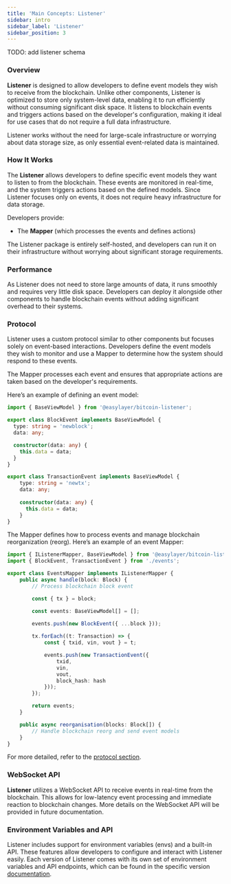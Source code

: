 ```yaml
---
title: 'Main Concepts: Listener'
sidebar: intro
sidebar_label: 'Listener'
sidebar_position: 3
---
```


TODO: add listener schema

### Overview

**Listener** is designed to allow developers to define event models they wish to receive from the blockchain. Unlike other components, Listener is optimized to store only system-level data, enabling it to run efficiently without consuming significant disk space. It listens to blockchain events and triggers actions based on the developer's configuration, making it ideal for use cases that do not require a full data infrastructure.

Listener works without the need for large-scale infrastructure or worrying about data storage size, as only essential event-related data is maintained.

### How It Works

The **Listener** allows developers to define specific event models they want to listen to from the blockchain. These events are monitored in real-time, and the system triggers actions based on the defined models. Since Listener focuses only on events, it does not require heavy infrastructure for data storage.

Developers provide:
- The **Mapper** (which processes the events and defines actions)

The Listener package is entirely self-hosted, and developers can run it on their infrastructure without worrying about significant storage requirements.

### Performance

As Listener does not need to store large amounts of data, it runs smoothly and requires very little disk space. Developers can deploy it alongside other components to handle blockchain events without adding significant overhead to their systems.

### Protocol

Listener uses a custom protocol similar to other components but focuses solely on event-based interactions. Developers define the event models they wish to monitor and use a Mapper to determine how the system should respond to these events.

The Mapper processes each event and ensures that appropriate actions are taken based on the developer's requirements.

Here’s an example of defining an event model:

```typescript
import { BaseViewModel } from '@easylayer/bitcoin-listener';

export class BlockEvent implements BaseViewModel {
  type: string = 'newblock';
  data: any;

  constructor(data: any) {
    this.data = data;
  }
}

export class TransactionEvent implements BaseViewModel {
    type: string = 'newtx';
    data: any;
  
    constructor(data: any) {
      this.data = data;
    }
}
```

The Mapper defines how to process events and manage blockchain reorganization (reorg). Here’s an example of an event Mapper:

```typescript
import { IListenerMapper, BaseViewModel } from '@easylayer/bitcoin-listener';
import { BlockEvent, TransactionEvent } from './events';

export class EventsMapper implements IListenerMapper {
    public async handle(block: Block) {
        // Process blockchain block event

        const { tx } = block;

        const events: BaseViewModel[] = [];
        
        events.push(new BlockEvent({ ...block }));

        tx.forEach((t: Transaction) => {
            const { txid, vin, vout } = t;

            events.push(new TransactionEvent({
                txid,
                vin,
                vout,
                block_hash: hash
            }));
        });

        return events;
    }

    public async reorganisation(blocks: Block[]) {
        // Handle blockchain reorg and send event models
    }
}
```

For more detailed, refer to the [protocol section](/docs/intro/protocol.md).

### WebSocket API

**Listener** utilizes a WebSocket API to receive events in real-time from the blockchain. This allows for low-latency event processing and immediate reaction to blockchain changes. More details on the WebSocket API will be provided in future documentation.

### Environment Variables and API

Listener includes support for environment variables (envs) and a built-in API. These features allow developers to configure and interact with Listener easily. Each version of Listener comes with its own set of environment variables and API endpoints, which can be found in the specific version [documentation](/docs/get-started/el@bitcoin-listener/installation.md).

